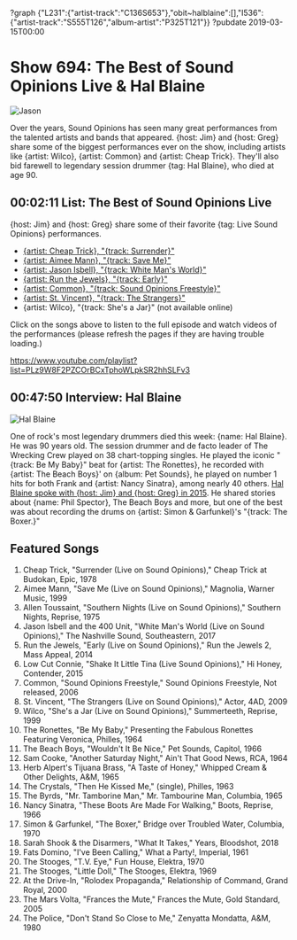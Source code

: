 ?graph {"L231":{"artist-track":"C136S653"},"obit~halblaine":[],"I536":{"artist-track":"S555T126","album-artist":"P325T121"}}
?pubdate 2019-03-15T00:00

# Show 694: The Best of Sound Opinions Live & Hal Blaine

![Jason](https://sound-images.s3.amazonaws.com/images/2019/jason.png)

Over the years, Sound Opinions has seen many great performances from the talented artists and bands that appeared. {host: Jim} and {host: Greg} share some of the biggest performances ever on the show, including artists like {artist: Wilco}, {artist: Common} and {artist: Cheap Trick}. They'll also bid farewell to legendary session drummer {tag: Hal Blaine}, who died at age 90.

## 00:02:11 List: The Best of Sound Opinions Live

{host: Jim} and {host: Greg} share some of their favorite {tag: Live Sound Opinions} performances. 

- [{artist: Cheap Trick}, "{track: Surrender}"](/show/407/)
- [{artist: Aimee Mann}, "{track: Save Me}"](/show/372/)
- [{artist: Jason Isbell}, "{track: White Man's World}"](/show/647/)
- [{artist: Run the Jewels}, "{track: Early}"](/show/481/)
- [{artist: Common}, "{track: Sound Opinions Freestyle}"](/show/26/)
- [{artist: St. Vincent}, "{track: The Strangers}"](/show/189/)
- {artist: Wilco}, "{track: She's a Jar}" (not available online)

Click on the songs above to listen to the full episode and watch videos of the performances (please refresh the pages if they are having trouble loading.)

https://www.youtube.com/playlist?list=PLz9W8F2PZCOrBCxTphoWLpkSR2hhSLFv3

## 00:47:50 Interview: Hal Blaine
![Hal Blaine](http://sound-images.s3.amazonaws.com/images/2015/halblainealbum.jpg)

One of rock's most legendary drummers died this week: {name: Hal Blaine}. He was 90 years old. The session drummer and de facto leader of The Wrecking Crew played on 38 chart-topping singles. He played the iconic "{track: Be My Baby}" beat for {artist: The Ronettes}, he recorded with {artist: The Beach Boys}' on {album: Pet Sounds}, he played on number 1 hits for both Frank and {artist: Nancy Sinatra}, among nearly 40 others. [Hal Blaine spoke with {host: Jim} and {host: Greg} in 2015](https://www.soundopinions.org/show/488/#halblaine). He shared stories about {name: Phil Spector}, The Beach Boys and more, but one of the best was about recording the drums on {artist: Simon & Garfunkel}'s "{track: The Boxer.}"



## Featured Songs

1. Cheap Trick, "Surrender (Live on Sound Opinions)," Cheap Trick at Budokan, Epic, 1978
1. Aimee Mann, "Save Me (Live on Sound Opinions)," Magnolia, Warner Music, 1999
1. Allen Toussaint, "Southern Nights (Live on Sound Opinions)," Southern Nights, Reprise, 1975
1. Jason Isbell and the 400 Unit, "White Man's World (Live on Sound Opinions)," The Nashville Sound, Southeastern, 2017
1. Run the Jewels, "Early (Live on Sound Opinions)," Run the Jewels 2, Mass Appeal, 2014
1. Low Cut Connie, "Shake It Little Tina (Live Sound Opinions)," Hi Honey, Contender, 2015
1. Common, "Sound Opinions Freestyle," Sound Opinions Freestyle, Not released, 2006
1. St. Vincent, "The Strangers (Live on Sound Opinions)," Actor, 4AD, 2009
1. Wilco, "She's a Jar (Live on Sound Opinions)," Summerteeth, Reprise, 1999
1. The Ronettes, "Be My Baby," Presenting the Fabulous Ronettes Featuring Veronica, Philles, 1964
1. The Beach Boys, "Wouldn't It Be Nice," Pet Sounds, Capitol, 1966
1. Sam Cooke, "Another Saturday Night," Ain't That Good News, RCA, 1964
1. Herb Alpert's Tijuana Brass, "A Taste of Honey," Whipped Cream & Other Delights, A&M, 1965
1. The Crystals, "Then He Kissed Me," (single), Philles, 1963
1. The Byrds, "Mr. Tamborine Man," Mr. Tambourine Man, Columbia, 1965
1. Nancy Sinatra, "These Boots Are Made For Walking," Boots, Reprise, 1966
1. Simon & Garfunkel, "The Boxer," Bridge over Troubled Water, Columbia, 1970
1. Sarah Shook & the Disarmers, "What It Takes," Years, Bloodshot, 2018
1. Fats Domino, "I've Been Calling," What a Party!, Imperial, 1961
1. The Stooges, "T.V. Eye," Fun House, Elektra, 1970
1. The Stooges, "Little Doll," The Stooges, Elektra, 1969
1. At the Drive-In, "Rolodex Propaganda," Relationship of Command, Grand Royal, 2000
1. The Mars Volta, "Frances the Mute," Frances the Mute, Gold Standard, 2005
1. The Police, "Don't Stand So Close to Me," Zenyatta Mondatta, A&M, 1980